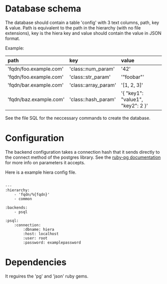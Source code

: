 Database schema
===============

The database should contain a table 'config' with 3 text columns, path, key & value.
Path is equivalent to the path in the hierarchy (with no file extensions), key is the hiera key and
value should contain the value in JSON format.

Example:

| path                   | key                  | value                   |
|:-----------------------|:---------------------|:------------------------|
| 'fqdn/foo.example.com' | 'class::num_param'   | '42'
| 'fqdn/foo.example.com' | 'class::str_param'   | '"foobar"'
| 'fqdn/bar.example.com' | 'class::array_param' | '[1, 2, 3]'
| 'fqdn/baz.example.com' | 'class::hash_param'  | '{ "key1": "value1", "key2": 2 }'

See the file SQL for the neccessary commands to create the database.

Configuration
=============

The backend configuration takes a connection hash that it sends directly to the connect method of the postgres library. See the [ruby-pg documentation](http://deveiate.org/code/pg/PG/Connection.html#method-c-new) for more info on parameters it accepts.

Here is a example hiera config file.

<pre><code>
---
:hierarchy:
    - 'fqdn/%{fqdn}'
    - common

:backends:
    - psql

:psql:
    :connection:
        :dbname: hiera
        :host: localhost
        :user: root
        :password: examplepassword
</code></pre>

Dependencies
============

It reguires the 'pg' and 'json' ruby gems.
